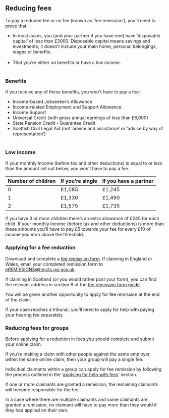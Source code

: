 <h2 class="legend">Reducing fees</h2>

To pay a reduced fee or no fee (known as ‘fee remission’), you’ll need to prove that:

* In most cases, you (and your partner if you have one) have ‘disposable capital’ of less than £3000. Disposable capital means savings and investments; it doesn’t include your main home, personal belongings, wages or benefits.<br/><br/>
* That you’re either on benefits or have a low income.<br/><br/>

### Benefits

If you receive any of these benefits, you won't have to pay a fee:

- Income-based Jobseeker’s Allowance
- Income-related Employment and Support Allowance
- Income Support
- Universal Credit (with gross annual earnings of less than £6,000)
- State Pension Credit - Guarantee Credit
- Scottish Civil Legal Aid (not ‘advice and assistance’ or ‘advice by way of representation’)<br/><br/>

### Low income
If your monthly income (before tax and other deductions) is equal to or less than the amount set out below, you won’t have to pay a fee.

|Number of children|If you’re single|If you have a partner|
|------------------|----------------|---------------------|
|0|£1,085|£1,245|
|1|£1,330|£1,490|
|2|£1,575|£1,735|

If you have 3 or more children there’s an extra allowance of £245 for each child.
If your monthly income (before tax and other deductions) is more than these amounts you’ll have to pay £5 towards your fee for every £10 of income you earn above the threshold.

<a name="applying_for_a_fee_reduction"></a>
### Applying for a fee reduction
Download and complete a <a href="http://hmctsformfinder.justice.gov.uk/courtfinder/forms/ex160a-eng.pdf" rel="external">fee remission form</a>. If claiming in England or Wales, email your completed remission form to <a href="mailto:eremissions@hmcts.gsi.gov.uk">eREMISSIONS@hmcts.gsi.gov.uk</a>.

If claiming in Scotland (or you would rather post your form), you can find the relevant address in section 8 of the <a href="http://hmctsformfinder.justice.gov.uk/courtfinder/forms/ex160a-eng.pdf" rel="external">fee remission form guide</a>.

You will be given another opportunity to apply for fee remission at the end of the claim.

If your case reaches a tribunal, you’ll need to apply for help with paying your hearing fee separately.


### Reducing fees for groups
Before applying for a reduction in fees you should complete and submit your online claim.

If you’re making a claim with other people against the same employer, within the same online claim, then your group will pay a single fee.

Individual claimants within a group can apply for fee remission by following the process outlined in the ‘[applying for help with fees](#applying_for_a_fee_reduction)’ section.

If one or more claimants are granted a remission, the remaining claimants will become responsible for the fee.

In a case where there are multiple claimants and some claimants are granted a remission, no claimant will have to pay more than they would if they had applied on their own.
